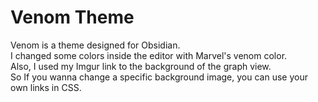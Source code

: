 # Venom Theme

Venom is a theme designed for Obsidian.  
I changed some colors inside the editor with Marvel's venom color.  
Also, I used my Imgur link to the background of the graph view.   
So If you wanna change a specific background image, you can use your own links in CSS.  

